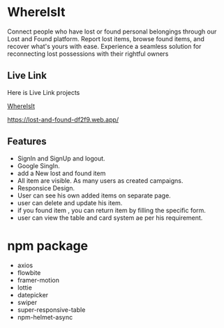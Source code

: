 
# WhereIsIt

Connect people who have lost or found personal belongings through our Lost and Found platform. Report lost items, browse found items, and recover what's yours with ease. Experience a seamless solution for reconnecting lost possessions with their rightful owners


## Live Link

Here is Live Link projects

[WhereIsIt
](https://lost-and-found-df2f9.web.app/)

https://lost-and-found-df2f9.web.app/
## Features

- SignIn and SignUp and logout.
- Google SingIn.
- add a New lost and found item
- All item are visible.  As many users as created campaigns. 
- Responsice Design.
- User can see his own added items on separate page.
- user can delete and update his item.
- if you found item , you can return item by filling the specific form.
- user can view the table and card system ae per his requirement.
# npm package 

- axios
- flowbite
- framer-motion
- lottie
- datepicker 
- swiper
- super-responsive-table
- npm-helmet-async
